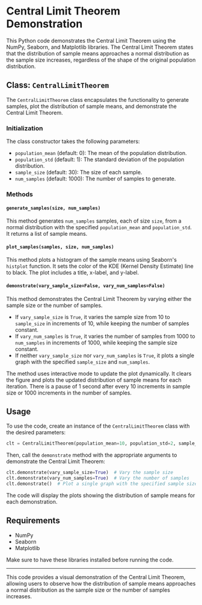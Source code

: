 # Central Limit Theorem Demonstration

This Python code demonstrates the Central Limit Theorem using the NumPy, Seaborn, and Matplotlib libraries. The Central Limit Theorem states that the distribution of sample means approaches a normal distribution as the sample size increases, regardless of the shape of the original population distribution.

## Class: `CentralLimitTheorem`

The `CentralLimitTheorem` class encapsulates the functionality to generate samples, plot the distribution of sample means, and demonstrate the Central Limit Theorem.

### Initialization

The class constructor takes the following parameters:
- `population_mean` (default: 0): The mean of the population distribution.
- `population_std` (default: 1): The standard deviation of the population distribution.
- `sample_size` (default: 30): The size of each sample.
- `num_samples` (default: 1000): The number of samples to generate.

### Methods

#### `generate_samples(size, num_samples)`

This method generates `num_samples` samples, each of size `size`, from a normal distribution with the specified `population_mean` and `population_std`. It returns a list of sample means.

#### `plot_samples(samples, size, num_samples)`

This method plots a histogram of the sample means using Seaborn's `histplot` function. It sets the color of the KDE (Kernel Density Estimate) line to black. The plot includes a title, x-label, and y-label.

#### `demonstrate(vary_sample_size=False, vary_num_samples=False)`

This method demonstrates the Central Limit Theorem by varying either the sample size or the number of samples.

- If `vary_sample_size` is `True`, it varies the sample size from 10 to `sample_size` in increments of 10, while keeping the number of samples constant.
- If `vary_num_samples` is `True`, it varies the number of samples from 1000 to `num_samples` in increments of 1000, while keeping the sample size constant.
- If neither `vary_sample_size` nor `vary_num_samples` is `True`, it plots a single graph with the specified `sample_size` and `num_samples`.

The method uses interactive mode to update the plot dynamically. It clears the figure and plots the updated distribution of sample means for each iteration. There is a pause of 1 second after every 10 increments in sample size or 1000 increments in the number of samples.

## Usage

To use the code, create an instance of the `CentralLimitTheorem` class with the desired parameters:

```python
clt = CentralLimitTheorem(population_mean=10, population_std=2, sample_size=50, num_samples=50000)
```

Then, call the `demonstrate` method with the appropriate arguments to demonstrate the Central Limit Theorem:

```python
clt.demonstrate(vary_sample_size=True)  # Vary the sample size
clt.demonstrate(vary_num_samples=True)  # Vary the number of samples
clt.demonstrate()  # Plot a single graph with the specified sample size and number of samples
```

The code will display the plots showing the distribution of sample means for each demonstration.

## Requirements

- NumPy
- Seaborn
- Matplotlib

Make sure to have these libraries installed before running the code.

---

This code provides a visual demonstration of the Central Limit Theorem, allowing users to observe how the distribution of sample means approaches a normal distribution as the sample size or the number of samples increases.